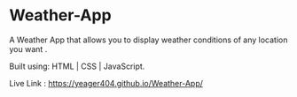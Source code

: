 # Weather-App
A Weather App that allows you to display weather conditions of any location you want .

Built using: HTML | CSS | JavaScript.

Live Link : https://yeager404.github.io/Weather-App/
